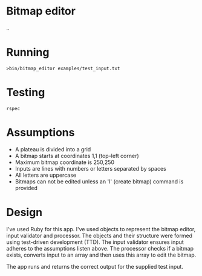 # Bitmap editor

..

# Running

`>bin/bitmap_editor examples/test_input.txt`

# Testing

`rspec`

# Assumptions

 - A plateau is divided into a grid
 - A bitmap starts at coordinates 1,1 (top-left corner)
 - Maximum bitmap coordinate is 250,250
 - Inputs are lines with numbers or letters separated by spaces
 - All letters are uppercase
 - Bitmaps can not be edited unless an 'I' (create bitmap) command is provided 

# Design

I've used Ruby for this app. I've used objects to represent the bitmap editor, input validator and processor. The objects and their structure were formed using test-driven development (TTD). The input validator ensures input adheres to the assumptions listen above. The processor checks if a bitmap exists, converts input to an array and then uses this array to edit the bitmap.

The app runs and returns the correct output for the supplied test input. 

